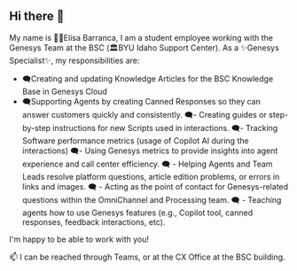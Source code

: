 ## Hi there 👋

My name is 👩‍🎓Elisa Barranca, I am a student employee working with the Genesys Team at the BSC (🏛️BYU Idaho Support Center).
As a ✨Genesys Specialist✨, my responsibilities are:

- :left_speech_bubble:Creating and updating Knowledge Articles for the BSC Knowledge Base in Genesys Cloud 
- :left_speech_bubble:Supporting Agents by creating Canned Responses so they can answer customers quickly and consistently.
:left_speech_bubble:- Creating guides or step-by-step instructions for new Scripts used in interactions.
:left_speech_bubble:- Tracking Software performance metrics (usage of Copilot AI during the interactions) 
:left_speech_bubble:- Using Genesys metrics to provide insights into agent experience and call center efficiency.
:left_speech_bubble:	 - Helping Agents and Team Leads resolve platform questions, article edition problems, or errors in links and images.
:left_speech_bubble:	 - Acting as the point of contact for Genesys-related questions within the OmniChannel and Processing team.
:left_speech_bubble:	 - Teaching agents how to use Genesys features (e.g., Copilot tool, canned responses, feedback interactions, etc).

I'm happy to be able to work with you!

📫 I can be reached through Teams, or at the CX Office at the BSC building.
